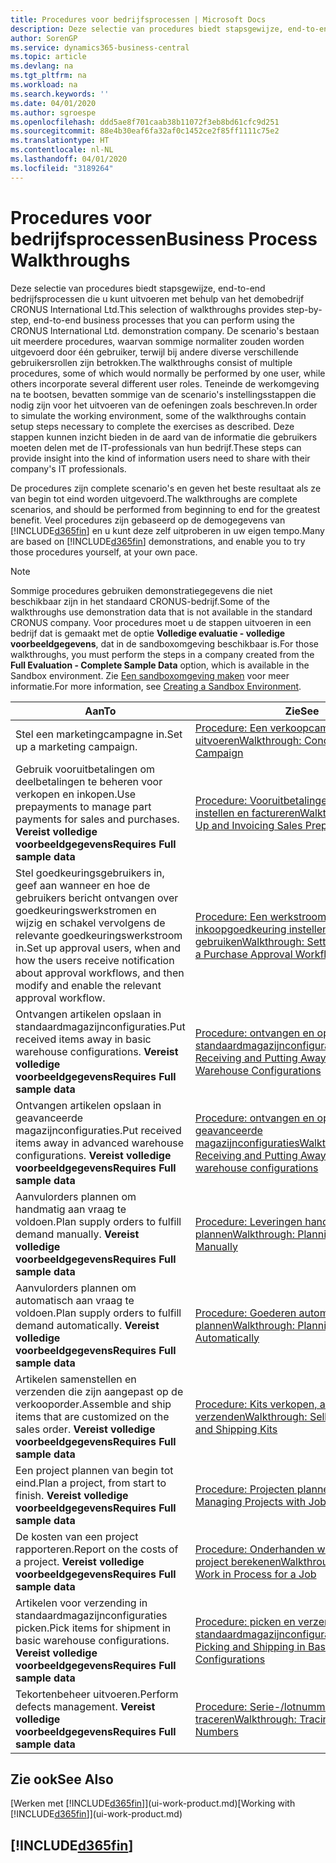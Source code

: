 ```yaml
---
title: Procedures voor bedrijfsprocessen | Microsoft Docs
description: Deze selectie van procedures biedt stapsgewijze, end-to-end bedrijfsprocessen die u kunt uitvoeren met behulp van het demobedrijf CRONUS International Ltd. De scenario's bestaan uit meerdere procedures, waarvan sommige normaliter zouden worden uitgevoerd door één gebruiker, terwijl bij andere diverse verschillende gebruikersrollen zijn betrokken. Teneinde de werkomgeving na te bootsen, bevatten sommige van de scenario's instellingsstappen die nodig zijn voor het uitvoeren van de oefeningen zoals beschreven. Deze stappen kunnen inzicht bieden in de aard van de informatie die gebruikers moeten delen met de IT-professionals van hun bedrijf.
author: SorenGP
ms.service: dynamics365-business-central
ms.topic: article
ms.devlang: na
ms.tgt_pltfrm: na
ms.workload: na
ms.search.keywords: ''
ms.date: 04/01/2020
ms.author: sgroespe
ms.openlocfilehash: ddd5ae8f701caab38b11072f3eb8bd61cfc9d251
ms.sourcegitcommit: 88e4b30eaf6fa32af0c1452ce2f85ff1111c75e2
ms.translationtype: HT
ms.contentlocale: nl-NL
ms.lasthandoff: 04/01/2020
ms.locfileid: "3189264"
---
```

# <a name="business-process-walkthroughs"></a><span data-ttu-id="f4211-106">Procedures voor bedrijfsprocessen</span><span class="sxs-lookup"><span data-stu-id="f4211-106">Business Process Walkthroughs</span></span>
<span data-ttu-id="f4211-107">Deze selectie van procedures biedt stapsgewijze, end-to-end bedrijfsprocessen die u kunt uitvoeren met behulp van het demobedrijf CRONUS International Ltd.</span><span class="sxs-lookup"><span data-stu-id="f4211-107">This selection of walkthroughs provides step-by-step, end-to-end business processes that you can perform using the CRONUS International Ltd. demonstration company.</span></span> <span data-ttu-id="f4211-108">De scenario's bestaan uit meerdere procedures, waarvan sommige normaliter zouden worden uitgevoerd door één gebruiker, terwijl bij andere diverse verschillende gebruikersrollen zijn betrokken.</span><span class="sxs-lookup"><span data-stu-id="f4211-108">The walkthroughs consist of multiple procedures, some of which would normally be performed by one user, while others incorporate several different user roles.</span></span> <span data-ttu-id="f4211-109">Teneinde de werkomgeving na te bootsen, bevatten sommige van de scenario's instellingsstappen die nodig zijn voor het uitvoeren van de oefeningen zoals beschreven.</span><span class="sxs-lookup"><span data-stu-id="f4211-109">In order to simulate the working environment, some of the walkthroughs contain setup steps necessary to complete the exercises as described.</span></span> <span data-ttu-id="f4211-110">Deze stappen kunnen inzicht bieden in de aard van de informatie die gebruikers moeten delen met de IT-professionals van hun bedrijf.</span><span class="sxs-lookup"><span data-stu-id="f4211-110">These steps can provide insight into the kind of information users need to share with their company's IT professionals.</span></span>  

 <span data-ttu-id="f4211-111">De procedures zijn complete scenario's en geven het beste resultaat als ze van begin tot eind worden uitgevoerd.</span><span class="sxs-lookup"><span data-stu-id="f4211-111">The walkthroughs are complete scenarios, and should be performed from beginning to end for the greatest benefit.</span></span> <span data-ttu-id="f4211-112">Veel procedures zijn gebaseerd op de demogegevens van [!INCLUDE[d365fin](includes/d365fin_md.md)] en u kunt deze zelf uitproberen in uw eigen tempo.</span><span class="sxs-lookup"><span data-stu-id="f4211-112">Many are based on [!INCLUDE[d365fin](includes/d365fin_md.md)] demonstrations, and enable you to try those procedures yourself, at your own pace.</span></span>  

> [!NOTE]
> <span data-ttu-id="f4211-113">Sommige procedures gebruiken demonstratiegegevens die niet beschikbaar zijn in het standaard CRONUS-bedrijf.</span><span class="sxs-lookup"><span data-stu-id="f4211-113">Some of the walkthroughs use demonstration data that is not available in the standard CRONUS company.</span></span> <span data-ttu-id="f4211-114">Voor procedures moet u de stappen uitvoeren in een bedrijf dat is gemaakt met de optie **Volledige evaluatie - volledige voorbeeldgegevens**, dat in de sandboxomgeving beschikbaar is.</span><span class="sxs-lookup"><span data-stu-id="f4211-114">For those walkthroughs, you must perform the steps in a company created from the **Full Evaluation - Complete Sample Data** option, which is available in the Sandbox environment.</span></span> <span data-ttu-id="f4211-115">Zie [Een sandboxomgeving maken](across-how-create-sandbox-environment.md) voor meer informatie.</span><span class="sxs-lookup"><span data-stu-id="f4211-115">For more information, see [Creating a Sandbox Environment](across-how-create-sandbox-environment.md).</span></span>

|<span data-ttu-id="f4211-116">Aan</span><span class="sxs-lookup"><span data-stu-id="f4211-116">To</span></span>|<span data-ttu-id="f4211-117">Zie</span><span class="sxs-lookup"><span data-stu-id="f4211-117">See</span></span>|  
|--------|---------|  
|<span data-ttu-id="f4211-118">Stel een marketingcampagne in.</span><span class="sxs-lookup"><span data-stu-id="f4211-118">Set up a marketing campaign.</span></span>|[<span data-ttu-id="f4211-119">Procedure: Een verkoopcampagne uitvoeren</span><span class="sxs-lookup"><span data-stu-id="f4211-119">Walkthrough: Conducting a Sales Campaign</span></span>](walkthrough-conducting-a-sales-campaign.md)|  
|<span data-ttu-id="f4211-120">Gebruik vooruitbetalingen om deelbetalingen te beheren voor verkopen en inkopen.</span><span class="sxs-lookup"><span data-stu-id="f4211-120">Use prepayments to manage part payments for sales and purchases.</span></span> <span data-ttu-id="f4211-121">**Vereist volledige voorbeeldgegevens**</span><span class="sxs-lookup"><span data-stu-id="f4211-121">**Requires Full sample data**</span></span> |[<span data-ttu-id="f4211-122">Procedure: Vooruitbetalingen verkoop instellen en factureren</span><span class="sxs-lookup"><span data-stu-id="f4211-122">Walkthrough: Setting Up and Invoicing Sales Prepayments</span></span>](walkthrough-setting-up-and-invoicing-sales-prepayments.md)|  
|<span data-ttu-id="f4211-123">Stel goedkeuringsgebruikers in, geef aan wanneer en hoe de gebruikers bericht ontvangen over goedkeuringswerkstromen en wijzig en schakel vervolgens de relevante goedkeuringswerkstroom in.</span><span class="sxs-lookup"><span data-stu-id="f4211-123">Set up approval users, when and how the users receive notification about approval workflows, and then modify and enable the relevant approval workflow.</span></span>|[<span data-ttu-id="f4211-124">Procedure: Een werkstroom voor inkoopgoedkeuring instellen en gebruiken</span><span class="sxs-lookup"><span data-stu-id="f4211-124">Walkthrough: Setting Up and Using a Purchase Approval Workflow</span></span>](walkthrough-setting-up-and-using-a-purchase-approval-workflow.md)|  
|<span data-ttu-id="f4211-125">Ontvangen artikelen opslaan in standaardmagazijnconfiguraties.</span><span class="sxs-lookup"><span data-stu-id="f4211-125">Put received items away in basic warehouse configurations.</span></span> <span data-ttu-id="f4211-126">**Vereist volledige voorbeeldgegevens**</span><span class="sxs-lookup"><span data-stu-id="f4211-126">**Requires Full sample data**</span></span>|[<span data-ttu-id="f4211-127">Procedure: ontvangen en opslaan in standaardmagazijnconfiguraties</span><span class="sxs-lookup"><span data-stu-id="f4211-127">Walkthrough: Receiving and Putting Away in Basic Warehouse Configurations</span></span>](walkthrough-receiving-and-putting-away-in-basic-warehousing.md)|  
|<span data-ttu-id="f4211-128">Ontvangen artikelen opslaan in geavanceerde magazijnconfiguraties.</span><span class="sxs-lookup"><span data-stu-id="f4211-128">Put received items away in advanced warehouse configurations.</span></span> <span data-ttu-id="f4211-129">**Vereist volledige voorbeeldgegevens**</span><span class="sxs-lookup"><span data-stu-id="f4211-129">**Requires Full sample data**</span></span>|[<span data-ttu-id="f4211-130">Procedure: ontvangen en opslaan in geavanceerde magazijnconfiguraties</span><span class="sxs-lookup"><span data-stu-id="f4211-130">Walkthrough: Receiving and Putting Away in advanced warehouse configurations</span></span>](walkthrough-receiving-and-putting-away-in-advanced-warehousing.md)|  
|<span data-ttu-id="f4211-131">Aanvulorders plannen om handmatig aan vraag te voldoen.</span><span class="sxs-lookup"><span data-stu-id="f4211-131">Plan supply orders to fulfill demand manually.</span></span> <span data-ttu-id="f4211-132">**Vereist volledige voorbeeldgegevens**</span><span class="sxs-lookup"><span data-stu-id="f4211-132">**Requires Full sample data**</span></span>|[<span data-ttu-id="f4211-133">Procedure: Leveringen handmatig plannen</span><span class="sxs-lookup"><span data-stu-id="f4211-133">Walkthrough: Planning Supplies Manually</span></span>](walkthrough-planning-supplies-manually.md)|  
|<span data-ttu-id="f4211-134">Aanvulorders plannen om automatisch aan vraag te voldoen.</span><span class="sxs-lookup"><span data-stu-id="f4211-134">Plan supply orders to fulfill demand automatically.</span></span> <span data-ttu-id="f4211-135">**Vereist volledige voorbeeldgegevens**</span><span class="sxs-lookup"><span data-stu-id="f4211-135">**Requires Full sample data**</span></span>|[<span data-ttu-id="f4211-136">Procedure: Goederen automatisch plannen</span><span class="sxs-lookup"><span data-stu-id="f4211-136">Walkthrough: Planning Supplies Automatically</span></span>](walkthrough-planning-supplies-automatically.md)|  
|<span data-ttu-id="f4211-137">Artikelen samenstellen en verzenden die zijn aangepast op de verkooporder.</span><span class="sxs-lookup"><span data-stu-id="f4211-137">Assemble and ship items that are customized on the sales order.</span></span> <span data-ttu-id="f4211-138">**Vereist volledige voorbeeldgegevens**</span><span class="sxs-lookup"><span data-stu-id="f4211-138">**Requires Full sample data**</span></span>|[<span data-ttu-id="f4211-139">Procedure: Kits verkopen, assembleren en verzenden</span><span class="sxs-lookup"><span data-stu-id="f4211-139">Walkthrough: Selling, Assembling, and Shipping Kits</span></span>](walkthrough-selling-assembling-and-shipping-kits.md)|  
|<span data-ttu-id="f4211-140">Een project plannen van begin tot eind.</span><span class="sxs-lookup"><span data-stu-id="f4211-140">Plan a project, from start to finish.</span></span> <span data-ttu-id="f4211-141">**Vereist volledige voorbeeldgegevens**</span><span class="sxs-lookup"><span data-stu-id="f4211-141">**Requires Full sample data**</span></span>|[<span data-ttu-id="f4211-142">Procedure: Projecten plannen</span><span class="sxs-lookup"><span data-stu-id="f4211-142">Walkthrough: Managing Projects with Jobs</span></span>](walkthrough-managing-projects-with-jobs.md)|  
|<span data-ttu-id="f4211-143">De kosten van een project rapporteren.</span><span class="sxs-lookup"><span data-stu-id="f4211-143">Report on the costs of a project.</span></span> <span data-ttu-id="f4211-144">**Vereist volledige voorbeeldgegevens**</span><span class="sxs-lookup"><span data-stu-id="f4211-144">**Requires Full sample data**</span></span>|[<span data-ttu-id="f4211-145">Procedure: Onderhanden werk voor een project berekenen</span><span class="sxs-lookup"><span data-stu-id="f4211-145">Walkthrough: Calculating Work in Process for a Job</span></span>](walkthrough-calculating-work-in-process-for-a-job.md)|  
|<span data-ttu-id="f4211-146">Artikelen voor verzending in standaardmagazijnconfiguraties picken.</span><span class="sxs-lookup"><span data-stu-id="f4211-146">Pick items for shipment in basic warehouse configurations.</span></span> <span data-ttu-id="f4211-147">**Vereist volledige voorbeeldgegevens**</span><span class="sxs-lookup"><span data-stu-id="f4211-147">**Requires Full sample data**</span></span>|[<span data-ttu-id="f4211-148">Procedure: picken en verzenden in standaardmagazijnconfiguraties</span><span class="sxs-lookup"><span data-stu-id="f4211-148">Walkthrough: Picking and Shipping in Basic Warehouse Configurations</span></span>](walkthrough-picking-and-shipping-in-basic-warehousing.md)|  
|<span data-ttu-id="f4211-149">Tekortenbeheer uitvoeren.</span><span class="sxs-lookup"><span data-stu-id="f4211-149">Perform defects management.</span></span> <span data-ttu-id="f4211-150">**Vereist volledige voorbeeldgegevens**</span><span class="sxs-lookup"><span data-stu-id="f4211-150">**Requires Full sample data**</span></span>|[<span data-ttu-id="f4211-151">Procedure: Serie-/lotnummers traceren</span><span class="sxs-lookup"><span data-stu-id="f4211-151">Walkthrough: Tracing Serial-Lot Numbers</span></span>](walkthrough-tracing-serial-lot-numbers.md)|  

## <a name="see-also"></a><span data-ttu-id="f4211-152">Zie ook</span><span class="sxs-lookup"><span data-stu-id="f4211-152">See Also</span></span>
<span data-ttu-id="f4211-153">[Werken met [!INCLUDE[d365fin](includes/d365fin_md.md)]](ui-work-product.md)</span><span class="sxs-lookup"><span data-stu-id="f4211-153">[Working with [!INCLUDE[d365fin](includes/d365fin_md.md)]](ui-work-product.md)</span></span>  

## [!INCLUDE[d365fin](includes/free_trial_md.md)]  
